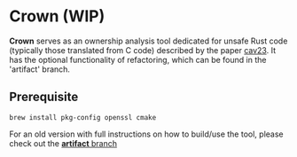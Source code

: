 # Crown (WIP)
__Crown__ serves as an ownership analysis tool dedicated for unsafe Rust code (typically those translated from C code) described by the paper [cav23](https://komaec.github.io/files/ownership.pdf). It has the optional functionality of refactoring, which can be found in the 'artifact' branch.

## Prerequisite
```shell
brew install pkg-config openssl cmake
```

For an old version with full instructions on how to build/use the tool, please check out the [__artifact__ branch](https://github.com/KomaEc/crown/tree/artifact)
